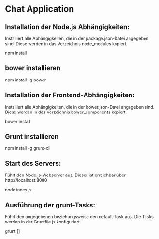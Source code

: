 # Chat Application

## Installation der Node.js Abhängigkeiten:
Installiert alle Abhängigkeiten, die in der package.json-Datei angegeben sind. Diese werden in das Verzeichnis node_modules kopiert.

npm install

## bower installieren

npm install -g bower

## Installation der Frontend-Abhängigkeiten:
Installiert alle Abhängigkeiten, die in der bower.json-Datei angegeben sind. Diese werden in das Verzeichnis bower_components kopiert.

bower install

## Grunt installieren

npm install -g grunt-cli

## Start des Servers:
Führt den Node.js-Webserver aus. Dieser ist erreichbar über http://localhost:8080

node index.js

## Ausführung der grunt-Tasks:
Führt den angegebenen beziehungsweise den default-Task aus. Die Tasks werden in der Gruntfile.js konfiguriert.

grunt [<task>]
